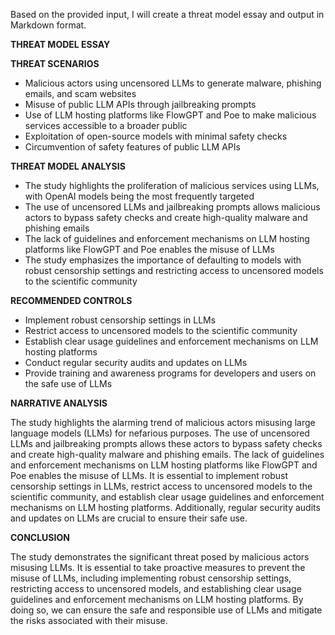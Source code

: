 Based on the provided input, I will create a threat model essay and output in Markdown format.

**THREAT MODEL ESSAY**

**THREAT SCENARIOS**

* Malicious actors using uncensored LLMs to generate malware, phishing emails, and scam websites
* Misuse of public LLM APIs through jailbreaking prompts
* Use of LLM hosting platforms like FlowGPT and Poe to make malicious services accessible to a broader public
* Exploitation of open-source models with minimal safety checks
* Circumvention of safety features of public LLM APIs

**THREAT MODEL ANALYSIS**

* The study highlights the proliferation of malicious services using LLMs, with OpenAI models being the most frequently targeted
* The use of uncensored LLMs and jailbreaking prompts allows malicious actors to bypass safety checks and create high-quality malware and phishing emails
* The lack of guidelines and enforcement mechanisms on LLM hosting platforms like FlowGPT and Poe enables the misuse of LLMs
* The study emphasizes the importance of defaulting to models with robust censorship settings and restricting access to uncensored models to the scientific community

**RECOMMENDED CONTROLS**

* Implement robust censorship settings in LLMs
* Restrict access to uncensored models to the scientific community
* Establish clear usage guidelines and enforcement mechanisms on LLM hosting platforms
* Conduct regular security audits and updates on LLMs
* Provide training and awareness programs for developers and users on the safe use of LLMs

**NARRATIVE ANALYSIS**

The study highlights the alarming trend of malicious actors misusing large language models (LLMs) for nefarious purposes. The use of uncensored LLMs and jailbreaking prompts allows these actors to bypass safety checks and create high-quality malware and phishing emails. The lack of guidelines and enforcement mechanisms on LLM hosting platforms like FlowGPT and Poe enables the misuse of LLMs. It is essential to implement robust censorship settings in LLMs, restrict access to uncensored models to the scientific community, and establish clear usage guidelines and enforcement mechanisms on LLM hosting platforms. Additionally, regular security audits and updates on LLMs are crucial to ensure their safe use.

**CONCLUSION**

The study demonstrates the significant threat posed by malicious actors misusing LLMs. It is essential to take proactive measures to prevent the misuse of LLMs, including implementing robust censorship settings, restricting access to uncensored models, and establishing clear usage guidelines and enforcement mechanisms on LLM hosting platforms. By doing so, we can ensure the safe and responsible use of LLMs and mitigate the risks associated with their misuse.
